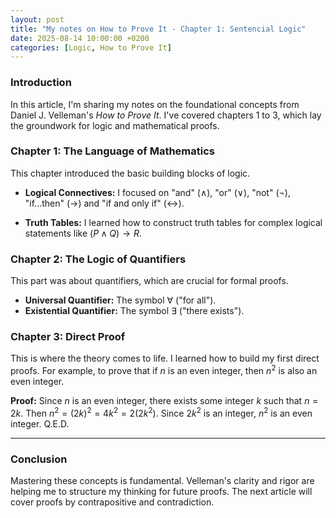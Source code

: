 ```yaml
---
layout: post
title: "My notes on How to Prove It - Chapter 1: Sentencial Logic"
date: 2025-08-14 10:00:00 +0200
categories: [Logic, How to Prove It]
---
```


### Introduction

In this article, I'm sharing my notes on the foundational concepts from Daniel J. Velleman's *How to Prove It*. I've covered chapters 1 to 3, which lay the groundwork for logic and mathematical proofs.

### Chapter 1: The Language of Mathematics

This chapter introduced the basic building blocks of logic.

* **Logical Connectives:** I focused on "and" ($\land$), "or" ($\lor$), "not" ($\neg$), "if...then" ($\to$) and "if and only if" ($\leftrightarrow$).

* **Truth Tables:** I learned how to construct truth tables for complex logical statements like $(P \land Q) \to R$.

### Chapter 2: The Logic of Quantifiers

This part was about quantifiers, which are crucial for formal proofs.

* **Universal Quantifier:** The symbol $\forall$ ("for all").
* **Existential Quantifier:** The symbol $\exists$ ("there exists").

### Chapter 3: Direct Proof

This is where the theory comes to life. I learned how to build my first direct proofs. For example, to prove that if $n$ is an even integer, then $n^2$ is also an even integer.

**Proof:**
Since $n$ is an even integer, there exists some integer $k$ such that $n = 2k$.
Then $n^2 = (2k)^2 = 4k^2 = 2(2k^2)$.
Since $2k^2$ is an integer, $n^2$ is an even integer.
Q.E.D.

---

### Conclusion

Mastering these concepts is fundamental. Velleman's clarity and rigor are helping me to structure my thinking for future proofs. The next article will cover proofs by contrapositive and contradiction.
